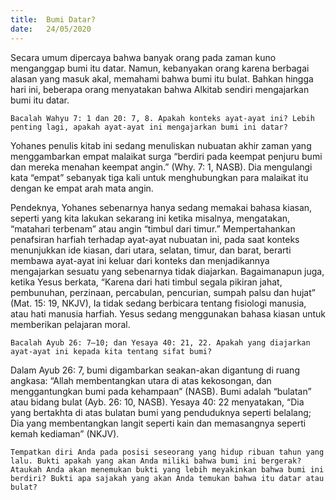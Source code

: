 ```yaml
---
title:  Bumi Datar?
date:   24/05/2020
---
```


Secara umum dipercaya bahwa banyak orang pada zaman kuno menganggap bumi itu datar. Namun, kebanyakan orang karena berbagai alasan yang masuk akal, memahami bahwa bumi itu bulat. Bahkan hingga hari ini, beberapa orang menyatakan bahwa Alkitab sendiri mengajarkan bumi itu datar. 

`Bacalah Wahyu 7: 1 dan 20: 7, 8. Apakah konteks ayat-ayat ini? Lebih penting lagi, apakah ayat-ayat ini mengajarkan bumi ini datar?` 

Yohanes penulis kitab ini sedang menuliskan nubuatan akhir zaman yang menggambarkan empat malaikat surga “berdiri pada keempat penjuru bumi dan mereka menahan keempat angin.” (Why. 7: 1, NASB). Dia mengulangi kata “empat” sebanyak tiga kali untuk menghubungkan para malaikat itu dengan ke empat arah mata angin. 

Pendeknya, Yohanes sebenarnya hanya sedang memakai bahasa kiasan, seperti yang kita lakukan sekarang ini ketika misalnya, mengatakan, “matahari terbenam” atau angin “timbul dari timur.” Mempertahankan penafsiran harfiah terhadap ayat-ayat nubuatan ini, pada saat konteks menunjukkan ide kiasan, dari utara, selatan, timur, dan barat, berarti membawa ayat-ayat ini keluar dari konteks dan menjadikannya mengajarkan sesuatu yang sebenarnya tidak diajarkan. Bagaimanapun juga, ketika Yesus berkata, “Karena dari hati timbul segala pikiran jahat, pembunuhan, perzinaan, percabulan, pencurian, sumpah palsu dan hujat” (Mat. 15: 19, NKJV), Ia tidak sedang berbicara tentang fisiologi manusia, atau hati manusia harfiah. Yesus sedang menggunakan bahasa kiasan untuk memberikan pelajaran moral. 

`Bacalah Ayub 26: 7–10; dan Yesaya 40: 21, 22. Apakah yang diajarkan ayat-ayat ini kepada kita tentang sifat bumi?` 

Dalam Ayub 26: 7, bumi digambarkan seakan-akan digantung di ruang angkasa: “Allah membentangkan utara di atas kekosongan, dan menggantungkan bumi pada kehampaan” (NASB). Bumi adalah “bulatan” atau bidang bulat (Ayb. 26: 10, NASB). Yesaya 40: 22 menyatakan, “Dia yang bertakhta di atas bulatan bumi yang penduduknya seperti belalang; Dia yang membentangkan langit seperti kain dan memasangnya seperti kemah kediaman” (NKJV). 

`Tempatkan diri Anda pada posisi seseorang yang hidup ribuan tahun yang lalu. Bukti apakah yang akan Anda miliki bahwa bumi ini bergerak? Ataukah Anda akan menemukan bukti yang lebih meyakinkan bahwa bumi ini berdiri? Bukti apa sajakah yang akan Anda temukan bahwa itu datar atau bulat?`